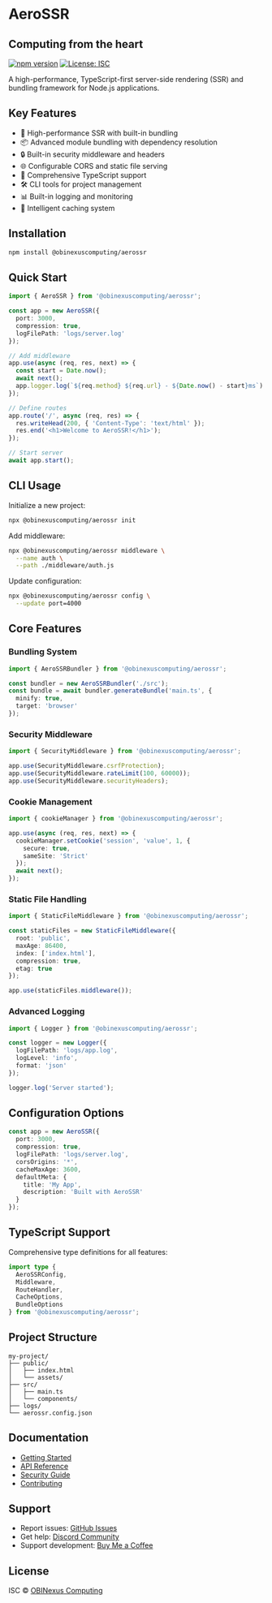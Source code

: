 

# AeroSSR
## Computing from the heart

[![npm version](https://badge.fury.io/js/@obinexuscomputing%2Faerossr.svg)](https://www.npmjs.com/package/@obinexuscomputing/aerossr)
[![License: ISC](https://img.shields.io/badge/License-ISC-blue.svg)](https://opensource.org/licenses/ISC)

A high-performance, TypeScript-first server-side rendering (SSR) and bundling framework for Node.js applications.

## Key Features

- 🚀 High-performance SSR with built-in bundling
- 📦 Advanced module bundling with dependency resolution
- 🔒 Built-in security middleware and headers
- 🌐 Configurable CORS and static file serving
- 📝 Comprehensive TypeScript support
- 🛠️ CLI tools for project management
- 📊 Built-in logging and monitoring
- 💾 Intelligent caching system

## Installation

```bash
npm install @obinexuscomputing/aerossr
```

## Quick Start

```typescript
import { AeroSSR } from '@obinexuscomputing/aerossr';

const app = new AeroSSR({
  port: 3000,
  compression: true,
  logFilePath: 'logs/server.log'
});

// Add middleware
app.use(async (req, res, next) => {
  const start = Date.now();
  await next();
  app.logger.log(`${req.method} ${req.url} - ${Date.now() - start}ms`);
});

// Define routes
app.route('/', async (req, res) => {
  res.writeHead(200, { 'Content-Type': 'text/html' });
  res.end('<h1>Welcome to AeroSSR!</h1>');
});

// Start server
await app.start();
```

## CLI Usage

Initialize a new project:

```bash
npx @obinexuscomputing/aerossr init
```

Add middleware:

```bash
npx @obinexuscomputing/aerossr middleware \
  --name auth \
  --path ./middleware/auth.js
```

Update configuration:

```bash
npx @obinexuscomputing/aerossr config \
  --update port=4000
```

## Core Features

### Bundling System
```typescript
import { AeroSSRBundler } from '@obinexuscomputing/aerossr';

const bundler = new AeroSSRBundler('./src');
const bundle = await bundler.generateBundle('main.ts', {
  minify: true,
  target: 'browser'
});
```

### Security Middleware
```typescript
import { SecurityMiddleware } from '@obinexuscomputing/aerossr';

app.use(SecurityMiddleware.csrfProtection);
app.use(SecurityMiddleware.rateLimit(100, 60000));
app.use(SecurityMiddleware.securityHeaders);
```

### Cookie Management
```typescript
import { cookieManager } from '@obinexuscomputing/aerossr';

app.use(async (req, res, next) => {
  cookieManager.setCookie('session', 'value', 1, {
    secure: true,
    sameSite: 'Strict'
  });
  await next();
});
```

### Static File Handling
```typescript
import { StaticFileMiddleware } from '@obinexuscomputing/aerossr';

const staticFiles = new StaticFileMiddleware({
  root: 'public',
  maxAge: 86400,
  index: ['index.html'],
  compression: true,
  etag: true
});

app.use(staticFiles.middleware());
```

### Advanced Logging
```typescript
import { Logger } from '@obinexuscomputing/aerossr';

const logger = new Logger({
  logFilePath: 'logs/app.log',
  logLevel: 'info',
  format: 'json'
});

logger.log('Server started');
```

## Configuration Options

```typescript
const app = new AeroSSR({
  port: 3000,
  compression: true,
  logFilePath: 'logs/server.log',
  corsOrigins: '*',
  cacheMaxAge: 3600,
  defaultMeta: {
    title: 'My App',
    description: 'Built with AeroSSR'
  }
});
```

## TypeScript Support

Comprehensive type definitions for all features:

```typescript
import type {
  AeroSSRConfig,
  Middleware,
  RouteHandler,
  CacheOptions,
  BundleOptions
} from '@obinexuscomputing/aerossr';
```

## Project Structure
```
my-project/
├── public/
│   ├── index.html
│   └── assets/
├── src/
│   ├── main.ts
│   └── components/
├── logs/
└── aerossr.config.json
```

## Documentation

- [Getting Started](./docs/getting-started.md)
- [API Reference](./docs/api.md)
- [Security Guide](./docs/security.md)
- [Contributing](./CONTRIBUTING.md)

## Support

- Report issues: [GitHub Issues](https://github.com/obinexuscomputing/aerossr/issues)
- Get help: [Discord Community](https://discord.gg/obinexuscomputing)
- Support development: [Buy Me a Coffee](https://buymeacoffee.com/obinexuscomputing)

## License

ISC © [OBINexus Computing](https://github.com/obinexuscomputing)